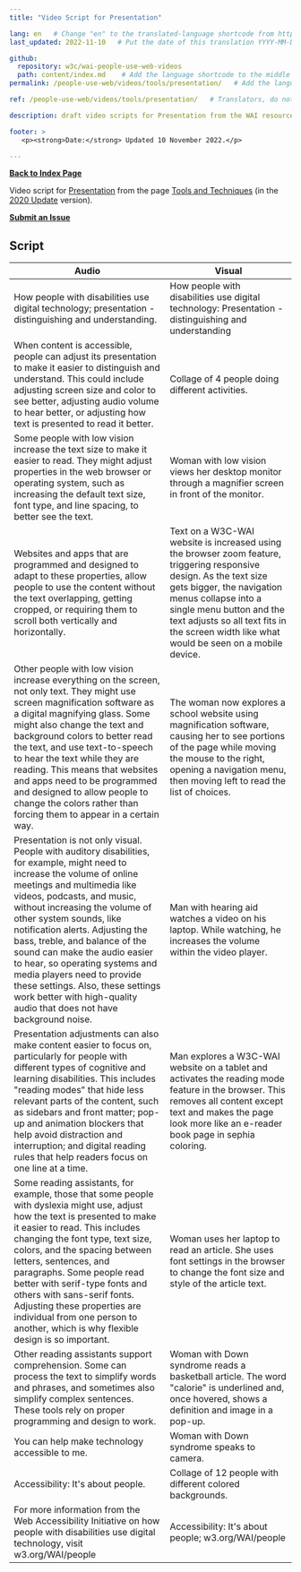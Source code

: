 ```yaml
---
title: "Video Script for Presentation"

lang: en   # Change "en" to the translated-language shortcode from https://www.iana.org/assignments/language-subtag-registry/language-subtag-registry
last_updated: 2022-11-10   # Put the date of this translation YYYY-MM-DD (with month in the middle)

github:
  repository: w3c/wai-people-use-web-videos
  path: content/index.md    # Add the language shortcode to the middle of the filename, for example: content/index.fr.md
permalink: /people-use-web/videos/tools/presentation/   # Add the language shortcode to the end, with no slash at end, for example: /link/to/page/fr

ref: /people-use-web/videos/tools/presentation/   # Translators, do not change this

description: draft video scripts for Presentation from the WAI resource "How People with Disabilities Use the Web"

footer: >
   <p><strong>Date:</strong> Updated 10 November 2022.</p>

---
```


**[Back to Index Page](../../)**

Video script for [Presentation](https://deploy-preview-113--wai-people-use-web.netlify.app/people-use-web/tools-techniques-presentation/) from the page [Tools and Techniques](https://deploy-preview-113--wai-people-use-web.netlify.app/people-use-web/tools-techniques/) (in the [2020 Update](https://github.com/w3c/wai-people-use-web/wiki/Persona-development) version).

**[Submit an Issue](https://github.com/w3c/wai-people-use-web-videos/issues/new?title=[Presentation])**

## Script

| Audio | Visual |
| --- | --- |
| How people with disabilities use digital technology; presentation - distinguishing and understanding. | How people with disabilities use digital technology: Presentation - distinguishing and understanding |
| When content is accessible, people can adjust its presentation to make it easier to distinguish and understand. This could include adjusting screen size and color to see better, adjusting audio volume to hear better, or adjusting how text is presented to read it better. | Collage of 4 people doing different activities. |
| Some people with low vision increase the text size to make it easier to read. They might adjust properties in the web browser or operating system, such as increasing the default text size, font type, and line spacing, to better see the text. | Woman with low vision views her desktop monitor through a magnifier screen in front of the monitor. |
| Websites and apps that are programmed and designed to adapt to these properties, allow people to use the content without the text overlapping, getting cropped, or requiring them to scroll both vertically and horizontally. | Text on a W3C-WAI website is increased using the browser zoom feature, triggering responsive design. As the text size gets bigger, the navigation menus collapse into a single menu button and the text adjusts so all text fits in the screen width like what would be seen on a mobile device. |
| Other people with low vision increase everything on the screen, not only text. They might use screen magnification software as a digital magnifying glass. Some might also change the text and background colors to better read the text, and use text-to-speech to hear the text while they are reading. This means that websites and apps need to be programmed and designed to allow people to change the colors rather than forcing them to appear in a certain way. | The woman now explores a school website using magnification software, causing her to see portions of the page while moving the mouse to the right, opening a navigation menu, then moving left to read the list of choices. |
| Presentation is not only visual. People with auditory disabilities, for example, might need to increase the volume of online meetings and multimedia like videos, podcasts, and music, without increasing the volume of other system sounds, like notification alerts. Adjusting the bass, treble, and balance of the sound can make the audio easier to hear, so operating systems and media players need to provide these settings. Also, these settings work better with high-quality audio that does not have background noise. | Man with hearing aid watches a video on his laptop. While watching, he increases the volume within the video player. |
| Presentation adjustments can also make content easier to focus on, particularly for people with different types of cognitive and learning disabilities. This includes "reading modes" that hide less relevant parts of the content, such as sidebars and front matter; pop-up and animation blockers that help avoid distraction and interruption; and digital reading rules that help readers focus on one line at a time. | Man explores a W3C-WAI website on a tablet and activates the reading mode feature in the browser. This removes all content except text and makes the page look more like an e-reader book page in sephia coloring. |
| Some reading assistants, for example, those that some people with dyslexia might use, adjust how the text is presented to make it easier to read. This includes changing the font type, text size, colors, and the spacing between letters, sentences, and paragraphs. Some people read better with serif-type fonts and others with sans-serif fonts. Adjusting these properties are individual from one person to another, which is why flexible design is so important. | Woman uses her laptop to read an article. She uses font settings in the browser to change the font size and style of the article text. |
| Other reading assistants support comprehension. Some can process the text to simplify words and phrases, and sometimes also simplify complex sentences. These tools rely on proper programming and design to work. | Woman with Down syndrome reads a basketball article. The word "calorie" is underlined and, once hovered, shows a definition and image in a pop-up. |
| You can help make technology accessible to me. | Woman with Down syndrome speaks to camera. |
| Accessibility: It's about people. | Collage of 12 people with different colored backgrounds. |
| For more information from the Web Accessibility Initiative on how people with disabilities use digital technology,  visit w3.org/WAI/people | Accessibility: It's about people; w3.org/WAI/people |

